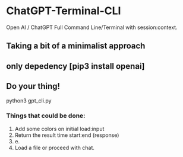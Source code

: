 # ChatGPT-Terminal-CLI
Open AI / ChatGPT Full Command Line/Terminal with session:context.

## Taking a bit of a minimalist approach

## only depedency [pip3 install openai]

## Do your thing!
python3 gpt_cli.py

### Things that could be done:
1. Add some colors on initial load:input
2. Return the result time start:end (response)
3. e.
4. Load a file or proceed with chat.
